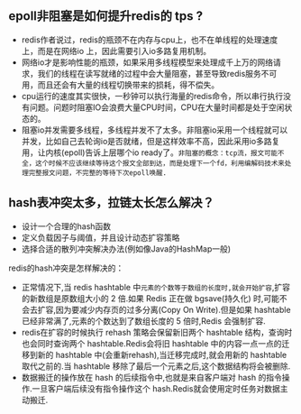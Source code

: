 ## epoll非阻塞是如何提升redis的 tps ?
- redis作者说过，redis的瓶颈不在内存与cpu上，也不在单线程的处理速度上，而是在网络io 上，因此需要引入io多路复用机制。
- 网络io才是影响性能的瓶颈，如果采用多线程模型来处理成千上万的网络请求，我们的线程在读写就绪的过程中会大量阻塞，甚至导致redis服务不可用，而且还会有大量的线程切换带来的损耗，得不偿失。
- cpu运行的速度其实很快，一秒钟可以执行海量的redis命令，所以串行执行没有问题。问题时阻塞IO会浪费大量CPU时间，CPU在大量时间都是处于空闲状态的。
- 阻塞io并发需要多线程，多线程并发不了太多。非阻塞io采用一个线程就可以并发，比如自己去轮询io是否就绪，但是这样效率不高，因此采用io多路复用，让内核(epoll)告诉上层哪个io ready了。```非阻塞的概念：tcp流，报文可能不全，这个时候不应该继续等待这个报文全部到达，而是处理下一个fd，利用编解码技术来处理完整报文问题，不完整的等待下次epoll唤醒.```

## hash表冲突太多，拉链太长怎么解决？
- 设计一个合理的hash函数
- 定义负载因子与阈值，并且设计动态扩容策略
- 选择合适的散列冲突解决办法(例如像Java的HashMap一般)

redis的hash冲突是怎样解决的：  
- 正常情况下,当 redis hashtable 中```元素的个数等于数组的长度时,就会开始扩容```,扩容的新数组是原数组大小的 2 倍.如果 Redis 正在做 bgsave(持久化) 时,可能不会去扩容,因为要减少内存页的过多分离(Copy On Write).但是如果 hashtable 已经非常满了,元素的个数达到了数组长度的 5 倍时,Redis 会强制扩容.
- redis在扩容的时候执行 rehash 策略会保留新旧两个 hashtable 结构，查询时也会同时查询两个 hashtable.Redis会将旧 hashtable 中的内容一点一点的迁移到新的 hashtable 中(会重新rehash),当迁移完成时,就会用新的 hashtable 取代之前的.当 hashtable 移除了最后一个元素之后,这个数据结构将会被删除.
- 数据搬迁的操作放在 hash 的后续指令中,也就是来自客户端对 hash 的指令操作.一旦客户端后续没有指令操作这个 hash.Redis就会使用定时任务对数据主动搬迁.
